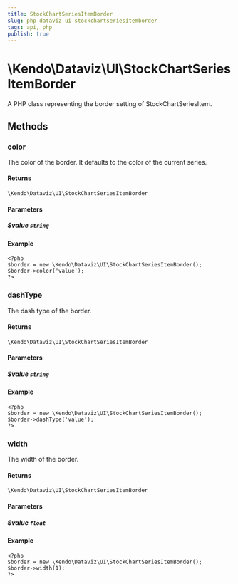 ```yaml
---
title: StockChartSeriesItemBorder
slug: php-dataviz-ui-stockchartseriesitemborder
tags: api, php
publish: true
---
```


# \Kendo\Dataviz\UI\StockChartSeriesItemBorder

A PHP class representing the border setting of StockChartSeriesItem.


## Methods

### color
The color of the border.  It defaults to the color of the current series.

#### Returns
`\Kendo\Dataviz\UI\StockChartSeriesItemBorder`

#### Parameters

##### $value `string`



#### Example 
    <?php
    $border = new \Kendo\Dataviz\UI\StockChartSeriesItemBorder();
    $border->color('value');
    ?>

### dashType
The dash type of the border.

#### Returns
`\Kendo\Dataviz\UI\StockChartSeriesItemBorder`

#### Parameters

##### $value `string`



#### Example 
    <?php
    $border = new \Kendo\Dataviz\UI\StockChartSeriesItemBorder();
    $border->dashType('value');
    ?>

### width
The width of the border.

#### Returns
`\Kendo\Dataviz\UI\StockChartSeriesItemBorder`

#### Parameters

##### $value `float`



#### Example 
    <?php
    $border = new \Kendo\Dataviz\UI\StockChartSeriesItemBorder();
    $border->width(1);
    ?>

